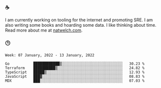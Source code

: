 ### ☕

I am currently working on tooling for the internet and promoting SRE. I am also writing some books and hoarding some data. I like thinking about time. Read more about me at [natwelch.com](https://natwelch.com).

### 🕒

<!--START_SECTION:waka-->
```text
Week: 07 January, 2022 - 13 January, 2022

Go           ████████████▒░░░░░░░░░░░░░░░░░░░░░░░░░░░░   30.23 % 
Terraform    ██████████▒░░░░░░░░░░░░░░░░░░░░░░░░░░░░░░   24.82 % 
TypeScript   █████▒░░░░░░░░░░░░░░░░░░░░░░░░░░░░░░░░░░░   12.93 % 
JavaScript   ███▓░░░░░░░░░░░░░░░░░░░░░░░░░░░░░░░░░░░░░   08.83 % 
MDX          ███░░░░░░░░░░░░░░░░░░░░░░░░░░░░░░░░░░░░░░   07.03 % 
```
<!--END_SECTION:waka-->
